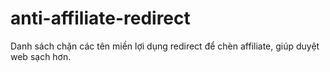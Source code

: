 # anti-affiliate-redirect
Danh sách chặn các tên miền lợi dụng redirect để chèn affiliate, giúp duyệt web sạch hơn.

